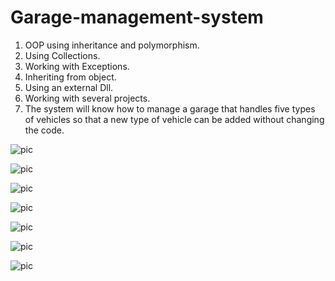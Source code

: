 # Garage-management-system
1. OOP using inheritance and polymorphism.
2. Using Collections.
3. Working with Exceptions.
4. Inheriting from object.
5. Using an external Dll.
6. Working with several projects.
7. The system will know how to manage a garage that handles five types of vehicles so that a new type of vehicle can be added without changing the code.
   
![pic](https://github.com/NavaSasson/Garage-management-system/blob/main/pictures/pic1.png)

![pic](https://github.com/NavaSasson/Garage-management-system/blob/main/pictures/pic2.png)

![pic](https://github.com/NavaSasson/Garage-management-system/blob/main/pictures/pic3.png)

![pic](https://github.com/NavaSasson/Garage-management-system/blob/main/pictures/pic4.png)

![pic](https://github.com/NavaSasson/Garage-management-system/blob/main/pictures/pic5.png)

![pic](https://github.com/NavaSasson/Garage-management-system/blob/main/pictures/pic6.png)

![pic](https://github.com/NavaSasson/Garage-management-system/blob/main/pictures/pic7.png)
